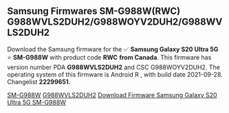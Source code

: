 <h2>Samsung Firmwares SM-G988W(RWC) G988WVLS2DUH2/G988WOYV2DUH2/G988WVLS2DUH2</h2>
Download the Samsung firmware for the ✅ <strong>Samsung Galaxy S20 Ultra 5G </strong> ⭐ <strong>SM-G988W</strong> with product code <strong>RWC</strong> <strong> from Canada</strong>. This firmware has version number PDA <strong>G988WVLS2DUH2</strong> and CSC G988WOYV2DUH2. The operating system of this firmware is Android R , with build date 2021-09-28. Changelist <strong>22299651</strong>.


[SM-G988W](https://samfirm.shop/samsung/model/SM-G988W)
[G988WVLS2DUH2](https://samfirm.shop/samsung/pda/G988WVLS2DUH2)
[Download Firmware Samsung Galaxy S20 Ultra 5G SM-G988W](https://samfirm.shop/samsung/firmware/460443)
